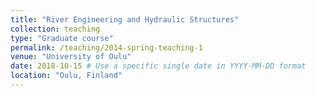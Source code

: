 ```yaml
---
title: "River Engineering and Hydraulic Structures"
collection: teaching
type: "Graduate course"
permalink: /teaching/2014-spring-teaching-1
venue: "University of Oulu"
date: 2018-10-15 # Use a specific single date in YYYY-MM-DD format
location: "Oulu, Finland"
---
```

